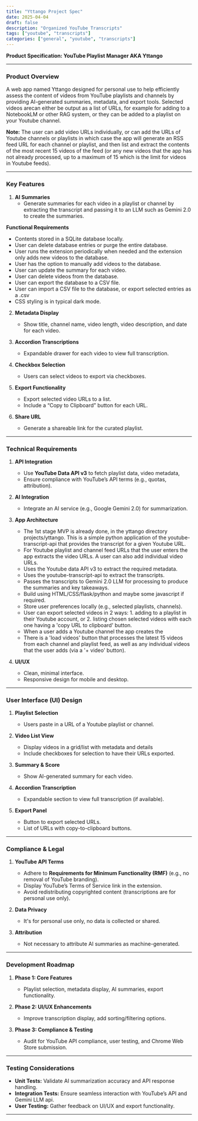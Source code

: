 ```yaml
---
title: "Yttango Project Spec"
date: 2025-04-04
draft: false
description: "Organized YouTube Transcripts"
tags: ["youtube", "transcripts"]
categories: ["general", "youtube", "transcripts"]
---
```


**Product Specification: YouTube Playlist Manager AKA Yttango**  

---

### **Product Overview**  
A web app named Yttango designed for personal use to help efficiently assess the content of videos from YouTube playlists and channels by providing AI-generated summaries, metadata, and export tools. Selected videos arecan either be output as a list of URLs, for example for adding to a NotebookLM or other RAG system, or they can be added to a playlist on your Youtube channel.

**Note:** The user can add video URLs individually, or can add the URLs of Youtube channels or playlists in which case the app will generate an RSS feed URL for each channel or playlist, and then list and extract the contents of the most recent 15 videos of the feed (or any new videos that the app has not already processed, up to a maximum of 15 which is the limit for videos in Youtube feeds).

---

### **Key Features**  
1. **AI Summaries**  
   - Generate summaries for each video in a playlist or channel by extracting the transcript and passing it to an LLM such as Gemini 2.0 to create the summaries.  


**Functional Requirements**
   - Contents stored in a SQLite database locally.
   - User can delete database entries or purge the entire database. 
   - User runs the extension periodically when needed and the extension only adds new videos to the database.
   - User has the option to manually add videos to the database.
   - User can update the summary for each video.
   - User can delete videos from the database.
   - User can export the database to a CSV file.
   - User can import a CSV file to the database, or export selected entries as a .csv
   - CSS styling is in typical dark mode.

2. **Metadata Display**  
   - Show title, channel name, video length, video description, and date for each video.  

3. **Accordion Transcriptions**  
   - Expandable drawer for each video to view full transcription.

4. **Checkbox Selection**  
   - Users can select videos to export via checkboxes. 

5. **Export Functionality**  
   - Export selected video URLs to a list.  
   - Include a “Copy to Clipboard” button for each URL.  

6. **Share URL**  
   - Generate a shareable link for the curated playlist.  

---

### **Technical Requirements**  
1. **API Integration**  
   - Use **YouTube Data API v3** to fetch playlist data, video metadata,  
   - Ensure compliance with YouTube’s API terms (e.g., quotas, attribution).  

2. **AI Integration**  
   - Integrate an AI service (e.g., Google Gemini 2.0) for summarization.  

3. **App Architecture**  
   - The 1st stage MVP is already done, in the yttango directory projects/yttango. This is a simple python application of the youtube-transcript-api that provides the transcript for a given Youtube URL. 
   - For Youtube playlist and channel feed URLs that the user enters the app extracts the video URLs. A user can also add individual video URLs. 
   - Uses the Youtube data API v3 to extract the required metadata.
   - Uses the youtube-transcript-api to extract the transcripts.
   - Passes the transcripts to Gemini 2.0 LLM for processing to produce the summaries and key takeaways.
   - Build using HTML/CSS/flask/python and maybe some javascript if required.  
   - Store user preferences locally (e.g., selected playlists, channels).  
   - User can export selected videos in 2 ways: 1. adding to a playlist in their Youtube account, or 2. listing chosen selected videos with each one having a 'copy URL to clipboard' button.
   - When a user adds a Youtube channel the app creates the 
   - There is a 'load videos' button that processes the latest 15 videos from each channel and playlist feed, as well as any individual videos that the user adds (via a '+ video' button).

4. **UI/UX**  
   - Clean, minimal interface. 
   - Responsive design for mobile and desktop.  

---

### **User Interface (UI) Design**  
1. **Playlist Selection**  
   - Users paste in a URL of a Youtube playlist or channel. 

2. **Video List View**  
   - Display videos in a grid/list with metadata and details 
   - Include checkboxes for selection to have their URLs exported.  

3. **Summary & Score**  
   - Show AI-generated summary for each video.  

4. **Accordion Transcription**  
   - Expandable section to view full transcription (if available).  

5. **Export Panel**  
   - Button to export selected URLs.  
   - List of URLs with copy-to-clipboard buttons.  

---

### **Compliance & Legal**  
1. **YouTube API Terms**  
   - Adhere to **Requirements for Minimum Functionality (RMF)** (e.g., no removal of YouTube branding).  
   - Display YouTube’s Terms of Service link in the extension.  
   - Avoid redistributing copyrighted content (transcriptions are for personal use only).  

2. **Data Privacy**  
   - It's for personal use only, no data is collected or shared.  

3. **Attribution**  
   - Not necessary to attribute AI summaries as machine-generated. 

---

### **Development Roadmap**  
1. **Phase 1: Core Features**  
   - Playlist selection, metadata display, AI summaries, export functionality.  

2. **Phase 2: UI/UX Enhancements**  
   - Improve transcription display, add sorting/filtering options.  

3. **Phase 3: Compliance & Testing**  
   - Audit for YouTube API compliance, user testing, and Chrome Web Store submission.  

---

### **Testing Considerations**  
- **Unit Tests:** Validate AI summarization accuracy and API response handling.  
- **Integration Tests:** Ensure seamless interaction with YouTube’s API and Gemini LLM api. 
- **User Testing:** Gather feedback on UI/UX and export functionality.  

---

